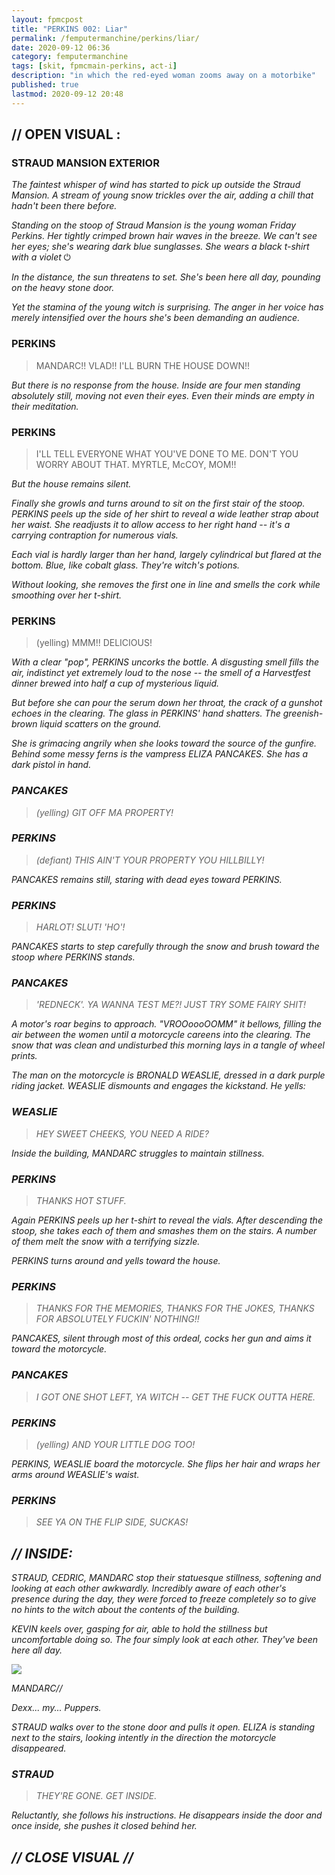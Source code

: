 ```yaml
---
layout: fpmcpost
title: "PERKINS 002: Liar"
permalink: /femputermanchine/perkins/liar/
date: 2020-09-12 06:36
category: femputermanchine
tags: [skit, fpmcmain-perkins, act-i]
description: "in which the red-eyed woman zooms away on a motorbike"
published: true
lastmod: 2020-09-12 20:48
---
```

[//]: # (  9/12/20  -added)
[//]: # ( 10/15/21  -linkout removed)

## // OPEN VISUAL : ##

### STRAUD MANSION EXTERIOR ###

<I>The faintest whisper of wind has started to pick up outside the Straud Mansion. A stream of young snow trickles over the air, adding a chill that hadn't been there before. </i>

<i>Standing on the stoop of Straud Mansion is the young woman Friday Perkins. Her tightly crimped brown hair waves in the breeze. We can't see her eyes; she's wearing dark blue sunglasses. She wears a black t-shirt with a violet</i> <span style="font-family: Arial">&#9211;</span> 

<i>In the distance, the sun threatens to set. She's been here all day, pounding on the heavy stone door. </i>

<i>Yet the stamina of the young witch is surprising. The anger in her voice has merely intensified over the hours she's been demanding an audience. </i>

### PERKINS ###

> MANDARC!! VLAD!! I'LL BURN THE HOUSE DOWN!!

<I>But there is no response from the house. Inside are four men standing absolutely still, moving not even their eyes. Even their minds are empty in their meditation. </i>

### PERKINS ###

> I'LL TELL EVERYONE WHAT YOU'VE DONE TO ME. DON'T YOU WORRY ABOUT THAT. MYRTLE, McCOY, MOM!!

<I>But the house remains silent.</i>

<i>Finally she growls and turns around to sit on the first stair of the stoop. PERKINS peels up the side of her shirt to reveal a wide leather strap about her waist. She readjusts it to allow access to her right hand -- it's a carrying contraption for numerous vials.</i>

<i>Each vial is hardly larger than her hand, largely cylindrical but flared at the bottom. Blue, like cobalt glass. They're witch's potions. </i>

<i>Without looking, she removes the first one in line and smells the cork while smoothing over her t-shirt. </i>

### PERKINS ###

> (yelling) MMM!! DELICIOUS!

<I>With a clear "pop", PERKINS uncorks the bottle. A disgusting smell fills the air, indistinct yet extremely loud to the nose -- the smell of a Harvestfest dinner brewed into half a cup of mysterious liquid. <i>

<i>But before she can pour the serum down her throat, the crack of a gunshot echoes in the clearing. The glass in PERKINS' hand shatters. The greenish-brown liquid scatters on the ground. </i>

<i>She is grimacing angrily when she looks toward the source of the gunfire. Behind some messy ferns is the vampress ELIZA PANCAKES. She has a dark pistol in hand. </I>

### PANCAKES ###

> (yelling) GIT OFF MA PROPERTY!

### PERKINS ###

> (defiant) THIS AIN'T YOUR PROPERTY YOU HILLBILLY! 

<I>PANCAKES remains still, staring with dead eyes toward PERKINS.</I>

### PERKINS ###

> HARLOT! SLUT! 'HO'!

<I>PANCAKES starts to step carefully through the snow and brush toward the stoop where PERKINS stands.</i>

### PANCAKES ###

> 'REDNECK'. YA WANNA TEST ME?! JUST TRY SOME FAIRY SHIT!

<I>A motor's roar begins to approach. "VROOoooOOMM" it bellows, filling the air between the women until a motorcycle careens into the clearing. The snow that was clean and undisturbed this morning lays in a tangle of wheel prints. </i>

<i>The man on the motorcycle is BRONALD WEASLIE, dressed in a dark purple riding jacket. WEASLIE dismounts and engages the kickstand. He yells: </i>

### WEASLIE ###

> HEY SWEET CHEEKS, YOU NEED A RIDE?

<I>Inside the building, MANDARC struggles to maintain stillness.</i>

### PERKINS ###

> THANKS HOT STUFF.

<i>Again PERKINS peels up her t-shirt to reveal the vials. After descending the stoop, she takes each of them and smashes them on the stairs. A number of them melt the snow with a terrifying sizzle. </i>

<I>PERKINS turns around and yells toward the house. </i>

### PERKINS ###

> THANKS FOR THE MEMORIES, THANKS FOR THE JOKES, THANKS FOR ABSOLUTELY FUCKIN' NOTHING!!

<I>PANCAKES, silent through most of this ordeal, cocks her gun and aims it toward the motorcycle. </i>

### PANCAKES ###

> I GOT ONE SHOT LEFT, YA WITCH -- GET THE FUCK OUTTA HERE.

### PERKINS ###

> (yelling) AND YOUR LITTLE DOG TOO!

<I>PERKINS, WEASLIE board the motorcycle. She flips her hair and wraps her arms around WEASLIE's waist.

### PERKINS ###

> SEE YA ON THE FLIP SIDE, SUCKAS!

## // INSIDE: ##

<I>STRAUD, CEDRIC, MANDARC stop their statuesque stillness, softening and looking at each other awkwardly. Incredibly aware of each other's presence during the day, they were forced to freeze completely so to give no hints to the witch about the contents of the building. </i>

<i>KEVIN keels over, gasping for air, able to hold the stillness but uncomfortable doing so. The four simply look at each other. They've been here all day.</i>

<div class="chat-box">
<img src="{{ site.url }}/assets/tb/mandarc1.jpg" class="chat-portrait" />
<p class="ppl-sez">MANDARC//</p>
<p class="ppl-sez">Dexx... my... Puppers.</p>
</div>

<i>STRAUD walks over to the stone door and pulls it open. ELIZA is standing next to the stairs, looking intently in the direction the motorcycle disappeared. </i>

### STRAUD ###

> THEY'RE GONE. GET INSIDE. 

<I>Reluctantly, she follows his instructions. He disappears inside the door and once inside, she pushes it closed behind her. </i>

## // CLOSE VISUAL // ##


